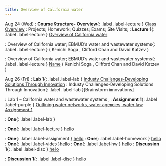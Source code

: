 ```yaml
---
title: Overview of California water
---
```

Aug 24 (Wed) 
: **Course Structure- Overview**{: .label .label-lecture } [Class Overview](lecture/lec.00)
: Projects; Homework; Quizzes; Exams; Site Visits; 
: **Lecture 1**{: .label .label-lecture } [ Overview of California water](lecture/lec01)

: Overview of California water; EBMUD’s water and wastewater systems{: .label .label-lecture } 
( Kenichi Soga , Clifford Chan and David Katzev )

: Overview of California water; EBMUD’s water and wastewater systems{: .label .label-lecture } [Name]()
( Kenichi Soga , Clifford Chan and David Katzev )



Aug 26 (Fri) 
: **Lab 1**{: .label .label-lab } [Industy Challenges-Developing Solutions Through Innovation](lec/lab.01) 
: Industy Challenges-Developing Solutions Through Innovation{: .label .label-lab }[Brainstorm innovations]

: Lab 1 – California water and wastewater systems , 
: **Assignment 1**{: .label .label-purple } [Outlining water networks, water agencies, water law Assignment 1](lecture/ass.01)

: **One**{: .label .label-lab } 

: **One**{: .label .label-lecture } [hello](#)

: **One**{: .label .label-assignment } [hello](#)
: **One**{: .label .label-homework } [hello](#)
: **One**{: .label .label-video }[hello](#) 
: **One**{: .label .label-hw } [hello](#)
: **Discussion 1**{: .label .label-disc } [hello](#)

: **Discussion 1**{: .label .label-disc } [hello](#)

